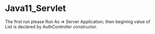 # Java11_Servlet

The first run please Run As => Server Application; then begining value of List is declared by AuthController constructor.

